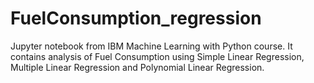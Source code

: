 # FuelConsumption_regression
Jupyter notebook from IBM Machine Learning with Python course. It contains analysis of Fuel Consumption using Simple Linear Regression, Multiple Linear Regression and Polynomial Linear Regression.
